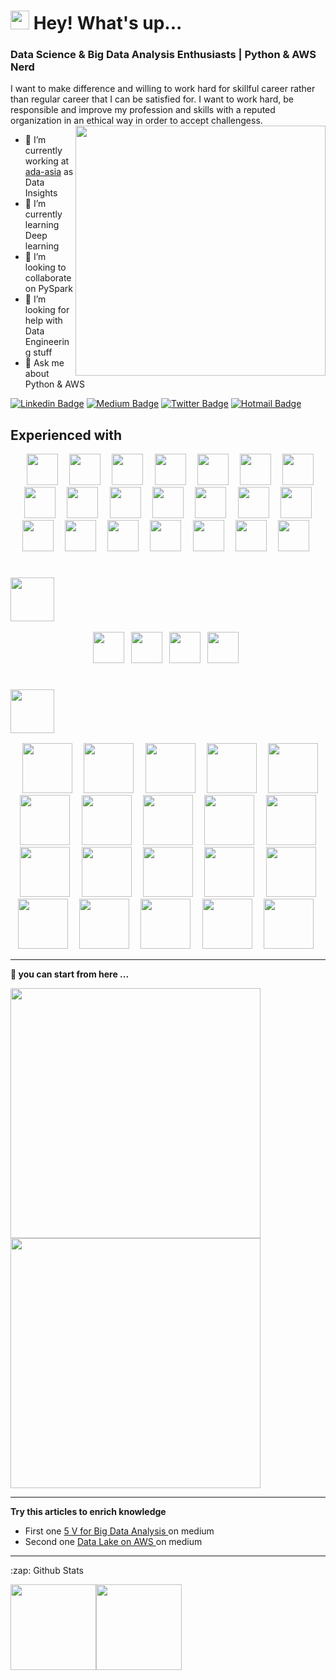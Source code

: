 
<h1><img src="https://emojis.slackmojis.com/emojis/images/1531849430/4246/blob-sunglasses.gif?1531849430" width="30"/> Hey! What's up...</h1>

### Data Science & Big Data Analysis Enthusiasts | Python & AWS Nerd 

<!-- **uannabi/uannabi** is a ✨ _special_ ✨ repository because its `README.md` (this file) appears on your GitHub profile. -->

I want to make difference and willing to work hard for skillful career rather than regular career that I can be satisfied for. I want to work hard, be responsible and improve my profession and skills with a reputed organization in an ethical way in order to accept challengess.
<br>
<img align="right" src="https://github.com/uannabi/-/blob/master/resource/HelloWorld.gif" width="400px" />

- 🔭 I’m currently working at [ada-asia](https://ada-asia.com/) as Data Insights
- 🌱 I’m currently learning Deep learning
- 👯 I’m looking to collaborate on PySpark
- 🤔 I’m looking for help with Data Engineering stuff
- 💬 Ask me about Python & AWS


[![Linkedin Badge](https://img.shields.io/badge/-animus-blue?style=flat&logo=Linkedin&logoColor=white&link=https://www.linkedin.com/in/animus/)](https://www.linkedin.com/in/animus/)
[![Medium Badge](https://img.shields.io/badge/-@zahid.uan-000000?style=flat&labelColor=000000&logo=Medium&link=https://medium.com/@zahid.uan)](https://medium.com/@zahid.uan)
[![Twitter Badge](https://img.shields.io/badge/-@uan_nabi-1ca0f1?style=flat&labelColor=1ca0f1&logo=twitter&logoColor=white&link=https://twitter.com/uan_nabi)](https://twitter.com/uan_nabi)
[![Hotmail Badge](https://img.shields.io/badge/zahid-hotmail-brightgreenc14438?style=flat&logo=hotmail&logoColor=green&link=mailto:zahid_sc@hotmail.fr)](mailto:zahid_sc@hotmail.fr)
## Experienced with 
<p align="center" >
<code> <img height="50" src="https://github.com/uannabi/-/blob/master/resource/python-icon.svg"> </code>
<code> <img height="50" src="https://github.com/uannabi/-/blob/master/resource/dj.svg"> </code>
<code> <img height="50" src="https://github.com/uannabi/-/blob/master/resource/jp.svg"> </code>
<code> <img height="50" src="https://github.com/uannabi/-/blob/master/resource/scala.svg"> </code>
<code> <img height="50" src="https://github.com/uannabi/-/blob/master/resource/plot_ly-ar21.svg"> </code>
<code> <img height="50" src="https://github.com/uannabi/-/blob/master/resource/databricks.svg"> </code>
<code> <img height="50" src="https://github.com/uannabi/-/blob/master/resource/metabase.svg"> </code>
<code> <img height="50" src="https://github.com/uannabi/-/blob/master/resource/apple_xcode.svg"> </code>
<code> <img height="50" src="https://github.com/uannabi/-/blob/master/resource/docker-ar21.svg"> </code>
<code> <img height="50" src="https://github.com/uannabi/-/blob/master/resource/git.svg"> </code>
<code> <img height="50" src="https://github.com/uannabi/-/blob/master/resource/linux-ar21.svg"> </code>
<code> <img height="50" src="https://github.com/uannabi/-/blob/master/resource/other/apache_hadoop-ar21.svg"> </code>
<code> <img height="50" src="https://github.com/uannabi/-/blob/master/resource/other/cloudera-ar21.svg"> </code>
<code> <img height="50" src="https://github.com/uannabi/-/blob/master/resource/other/gdal-ar21.svg"> </code>
<code> <img height="50" src="https://github.com/uannabi/-/blob/master/resource/other/redis-ar21.svg"> </code>
<code> <img height="50" src="https://github.com/uannabi/-/blob/master/resource/other/mongodb-ar21.svg"> </code>
<code> <img height="50" src="https://github.com/uannabi/-/blob/master/resource/other/sqlite-ar21.svg"> </code>
<code> <img height="50" src="https://github.com/uannabi/-/blob/master/resource/other/mysql-ar21.svg"> </code>
<code> <img height="50" src="https://github.com/uannabi/-/blob/master/resource/other/postgresql-ar21.svg"> </code>
<code> <img height="50" src="https://github.com/uannabi/-/blob/master/resource/other/wordpress-ar21.svg"> </code>
<code> <img height="50" src="https://github.com/uannabi/-/blob/master/resource/other/surgesh-ar21.svg"> </code>
</p>

###  <code> <img height="70" src="https://github.com/uannabi/-/blob/master/resource/google_cloud-ar21.svg"> </code>
<p align="Center">
<code><img height="50" src="https://github.com/uannabi/-/blob/master/resource/google_appengine-ar21.svg"> </code>
<code><img height="50" src="https://github.com/uannabi/-/blob/master/resource/google_maps.svg"> </code>
<code><img height="50" src="https://github.com/uannabi/-/blob/master/resource/google_bigquery.svg"> </code>
<code><img height="50" src="https://github.com/uannabi/-/blob/master/resource/google_admob.svg"> </code>

</p>

### <code> <img height="70" src="https://github.com/uannabi/-/blob/master/resource/amazon_aws-ar21.svg"> </code>

<p align="center">
<code> <img height="80" src="https://github.com/uannabi/-/blob/master/resource/awsN/ec2.svg"> </code>
<code> <img height="80" src="https://github.com/uannabi/-/blob/master/resource/awsN/emr.svg"> </code>
<code> <img height="80" src="https://github.com/uannabi/-/blob/master/resource/awsN/athena.svg"> </code>
<code> <img height="80" src="https://github.com/uannabi/-/blob/master/resource/awsN/c9.svg"> </code>
<code> <img height="80" src="https://github.com/uannabi/-/blob/master/resource/awsN/lambda.svg"> </code>
<code> <img height="80" src="https://github.com/uannabi/-/blob/master/resource/awsN/loadBalancer.svg"> </code>
<code> <img height="80" src="https://github.com/uannabi/-/blob/master/resource/awsN/rds.svg"> </code>
<code> <img height="80" src="https://github.com/uannabi/-/blob/master/resource/awsN/redis.svg"> </code>
<code> <img height="80" src="https://github.com/uannabi/-/blob/master/resource/awsN/redshift.svg"> </code>
<code> <img height="80" src="https://github.com/uannabi/-/blob/master/resource/awsN/sagemaker.svg"> </code>
<code> <img height="80" src="https://github.com/uannabi/-/blob/master/resource/awsN/rekognition.svg"> </code>
<code> <img height="80" src="https://github.com/uannabi/-/blob/master/resource/awsN/route53.svg"> </code>
<code> <img height="80" src="https://github.com/uannabi/-/blob/master/resource/awsN/s3.svg"> </code>
<code> <img height="80" src="https://github.com/uannabi/-/blob/master/resource/awsN/sns.svg"> </code>
<code> <img height="80" src="https://github.com/uannabi/-/blob/master/resource/awsN/sqs.svg"> </code>
<code> <img height="80" src="https://github.com/uannabi/-/blob/master/resource/awsN/vpc.svg"> </code>
<code> <img height="80" src="https://github.com/uannabi/-/blob/master/resource/awsN/cloudfront.svg"> </code>
<code> <img height="80" src="https://github.com/uannabi/-/blob/master/resource/awsN/cw.svg"> </code>
<code> <img height="80" src="https://github.com/uannabi/-/blob/master/resource/awsN/apigateway.svg"> </code>
<code> <img height="80" src="https://github.com/uannabi/-/blob/master/resource/awsN/lex.svg"> </code>

</p>
<hr>

<strong>🔭 you can start from here ...</strong>

<a href="https://github.com/uannabi/SparkDataFrame"> <img src="https://github-readme-stats.vercel.app/api/pin/?username=uannabi&repo=SparkDataFrame" width=400> </a> 
<a href="https://github.com/uannabi/DesignPatterns"> <img src="https://github-readme-stats.vercel.app/api/pin/?username=uannabi&repo=DesignPatterns" width=400> </a> 
<hr>
<strong>Try this articles to enrich knowledge</strong>
<br>
<p>

- First one  [5 V for Big Data Analysis ](https://zahid-uan-nabi.medium.com/five-v-of-data-analysis-47868610b6f6) on medium
- Second one  [Data Lake on AWS ](https://zahid-uan-nabi.medium.com/data-lakes-on-aws-b598cd9616b2) on medium
</p>


<!-- - 😄 Pronouns: ...
- ⚡ Fun fact: ... -->
<hr>

<p align="center">
<summary>:zap: Github Stats</summary>


</p>
<a href="#"><img height="137px" src="https://github-readme-stats.vercel.app/api?username=uannabi&hide_title=true&hide_border=true&show_icons=true&include_all_commits=true&count_private=true&line_height=21&text_color=000&icon_color=000&bg_color=0,ea6161,ffc64d,fffc4d,52fa5a&theme=graywhite" /><!-- wi*quL3fcV --><img height="137px" src="https://github-readme-stats.vercel.app/api/top-langs/?username=uannabi&hide=html&hide_title=true&hide_border=true&layout=compact&langs_count=7&exclude_repo=comp426,Redventures-Movie-Quotes&text_color=000&icon_color=fff&bg_color=0,52fa5a,4dfcff,c64dff&theme=graywhite" /></a>





     
